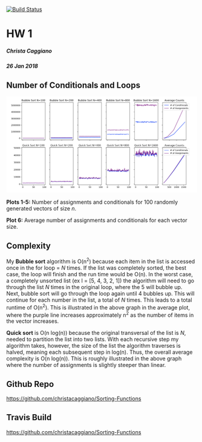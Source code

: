 [![Build Status](https://travis-ci.org/christacaggiano/Sorting-Functions.svg?branch=master)](https://travis-ci.org/christacaggiano/Sorting-Functions)

# HW 1
##### Christa Caggiano
##### 26 Jan 2018

## Number of Conditionals and Loops

![Number of assignments and conditionals for 100 random vectors.](Time_Complexity.png "Number of assignments and conditionals for 100 random vectors.")

**Plots 1-5:** Number of assignments and conditionals for 100 randomly generated vectors of size _n_. 

**Plot 6:** Average number of assignments and conditionals for each vector size. 


## Complexity

My **Bubble sort** algorithm is O(n<sup>2</sup>) because each item in the list is accessed once in the for loop = *N* times. 
If the list was completely sorted, the best case, the loop will finish and the run time would be O(n). 
In the worst case, a completely unsorted list (ex l = [5, 4, 3, 2, 1]) the algorithm will need to go through the list *N* 
times in the original loop, where the 5 will bubble up. Next, bubble sort will go through the loop again until 4 bubbles up. 
This will continue for each number in the list, a total of *N* times. This leads to a total runtime of O(n<sup>2</sup>).
This is illustrated in the above graph in the average plot, where the purple line increases approximately n<sup>2</sup> 
as the number of items in the vector increases. 


**Quick sort** is O(n log(n)) because the original transversal of the list is *N*, needed to partition the list into two lists. 
With each recursive step my algorithm takes, however, the size of the list the algorithm traverses is halved, meaning each 
subsequent step in log(n). Thus, the overall average complexity is O(n log(n)). This is roughly illustrated in the above graph where 
the number of assignments is slightly steeper than linear. 


## Github Repo

https://github.com/christacaggiano/Sorting-Functions

## Travis Build

https://github.com/christacaggiano/Sorting-Functions